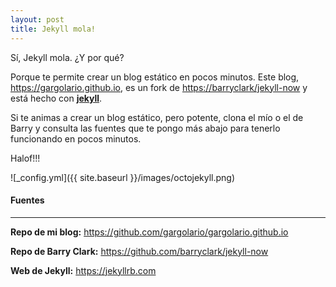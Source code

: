 ```yaml
---
layout: post
title: Jekyll mola!
---
```


Sí, Jekyll mola. ¿Y por qué?

Porque te permite crear un blog estático en pocos minutos.
Este blog, <https://gargolario.github.io>, es un fork de <https://barryclark/jekyll-now> y está hecho con [**jekyll**](https://jekyllrb.com). 

Si te animas a crear un blog estático, pero potente, clona el mío o el de Barry y consulta las fuentes que te pongo más abajo para tenerlo funcionando en pocos minutos.

Halof!!!

![_config.yml]({{ site.baseurl }}/images/octojekyll.png)

#### Fuentes
*** 

**Repo de mi blog:** <https://github.com/gargolario/gargolario.github.io>


**Repo de Barry Clark:** <https://github.com/barryclark/jekyll-now>


**Web de Jekyll:** <https://jekyllrb.com>



